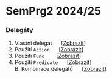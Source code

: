 # SemPrg2 2024/25

### Delegáty
1. Vlastní delegát&nbsp;&nbsp;&nbsp;&nbsp;&nbsp;&nbsp;[[Zobrazit](/delegates/part1.cs)]  
2. Použití `Action`&nbsp;&nbsp;&nbsp;&nbsp;&nbsp;&nbsp;[[Zobrazit](/delegates/part2.cs)]  
3. Použití `Func`&nbsp;&nbsp;&nbsp;&nbsp;&nbsp;&nbsp;&nbsp;&nbsp;[[Zobrazit](/delegates/part3.cs)]  
4. Použití `Predicate`&nbsp;&nbsp;&nbsp;&nbsp;&nbsp;&nbsp;[[Zobrazit](/delegates/part4.cs)]  
B. Kombinace delegátů&nbsp;&nbsp;&nbsp;&nbsp;&nbsp;&nbsp;[[Zobrazit](/delegates/bonus.cs)]


